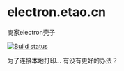 # electron.etao.cn
商家electron壳子

[![Build status](https://ci.appveyor.com/api/projects/status/hg6xehc0i6imm13j?svg=true)](https://ci.appveyor.com/project/liutiechengbest/electron-etao-cn)


为了连接本地打印...
有没有更好的办法？
